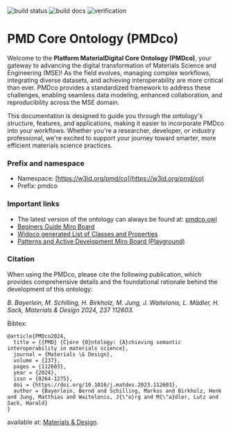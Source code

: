 ![build status](https://github.com/ISE-FIZKarlsruhe/nfdicore/actions/workflows/qc.yml/badge.svg)
![build docs](https://github.com/ISE-FIZKarlsruhe/nfdicore/actions/workflows/update-docs.yml/badge.svg)
![verification](https://github.com/ISE-FIZKarlsruhe/nfdicore/actions/workflows/verification.yml/badge.svg)

# PMD Core Ontology (PMDco)

Welcome to the **Platform MaterialDigital Core Ontology (PMDco)**, your gateway to advancing the digital transformation of Materials Science and Engineering (MSE)! As the field evolves, managing complex workflows, integrating diverse datasets, and achieving interoperability are more critical than ever. PMDco provides a standardized framework to address these challenges, enabling seamless data modeling, enhanced collaboration, and reproducibility across the MSE domain.

This documentation is designed to guide you through the ontology's structure, features, and applications, making it easier to incorporate PMDco into your workflows. Whether you're a researcher, developer, or industry professional, we're excited to support your journey toward smarter, more efficient materials science practices.

### Prefix and namespace
- Namespace: [https://w3id.org/pmd/co](https://w3id.org/pmd/co)
- Prefix: pmdco


### Important links

- The latest version of the ontology can always be found at: [pmdco.owl](https://github.com/materialdigital/core-ontology/tree/develop-3.0.0/pmdco.owl)
- [Beginers Guide Miro Board ](https://miro.com/app/board/uXjVLY9FwGU=/)
- [Widoco generated List of Classes and Properties](https://materialdigital.github.io/core-ontology/3.0.0/)
- [Patterns and Active Development Miro Board (Playground)](https://miro.com/app/board/uXjVNOTPrFo=/)


### Citation
When using the PMDco, please cite the following publication, which provides comprehensive details and the foundational rationale behind the development of this ontology:

*B. Bayerlein, M. Schilling, H. Birkholz, M. Jung, J. Waitelonis, L. Mädler, H. Sack, Materials & Design 2024, 237 112603.*

Bibtex:
```
@article{PMDco2024,
  title = {{PMD} {C}ore {O}ntology: {A}chieving semantic interoperability in materials science},
  journal = {Materials \& Design},
  volume = {237},
  pages = {112603},
  year = {2024},
  issn = {0264-1275},
  doi = {https://doi.org/10.1016/j.matdes.2023.112603},
  author = {Bayerlein, Bernd and Schilling, Markus and Birkholz, Henk and Jung, Matthias and Waitelonis, J{\"o}rg and M{\"a}dler, Lutz and Sack, Harald}
}
```
available at: [Materials & Design](https://doi.org/10.1016/j.matdes.2023.112603).
